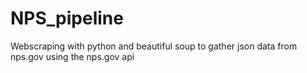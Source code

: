 # NPS_pipeline
 Webscraping with python and beautiful soup to gather json data from nps.gov using the nps.gov api
